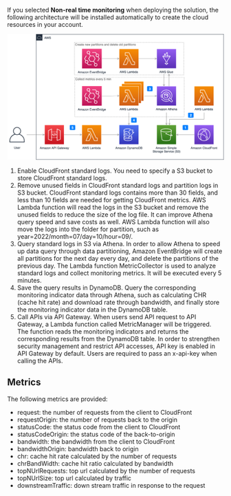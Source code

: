 If you selected **Non-real time monitoring** when deploying the solution, the following architecture will be installed automatically to create the cloud resources in your account.

![non-real-time-monitoring](../../images/non-real-time-monitoring.png)

1. Enable CloudFront standard logs. You need to specify a S3 bucket to store CloudFront standard logs.
2. Remove unused fields in CloudFront standard logs and partition logs in S3 bucket. CloudFront standard logs contains more than 30 fields, and less than 10 fields are needed for getting CloudFront metrics. AWS Lambda function will read the logs in the S3 bucket and remove the unused fields to reduce the size of the log file. It can improve Athena query speed and save costs as well. AWS Lambda function will also move the logs into the folder for partition, such as year=2022/month=07/day=10/hour=09/.
3. Query standard logs in S3 via Athena. In order to allow Athena to speed up data query through data partitioning, Amazon EventBridge will create all partitions for the next day every day, and delete the partitions of the previous day. The Lambda function MetricCollector is used to analyze standard logs and collect monitoring metrics. It will be executed every 5 minutes.
4. Save the query results in DynamoDB. Query the corresponding monitoring indicator data through Athena, such as calculating CHR (cache hit rate) and download rate through bandwidth, and finally store the monitoring indicator data in the DynamoDB table.
5. Call APIs via API Gateway. When users send API request to API Gateway, a Lambda function called MetricManager will be triggered. The function reads the monitoring indicators and returns the corresponding results from the DynamoDB table. In order to strengthen security management and restrict API accesses, API key is enabled in API Gateway by default. Users are required to pass an x-api-key when calling the APIs.

## Metrics

The following metrics are provided:

- request: the number of requests from the client to CloudFront
- requestOrigin: the number of requests back to the origin
- statusCode: the status code from the client to CloudFront
- statusCodeOrigin: the status code of the back-to-origin
- bandwidth: the bandwidth from the client to CloudFront
- bandwidthOrigin: bandwidth back to origin
- chr: cache hit rate calculated by the number of requests
- chrBandWidth: cache hit ratio calculated by bandwidth
- topNUrlRequests: top url calculated by the number of requests
- topNUrlSize: top url calculated by traffic
- downstreamTraffic: down stream traffic in response to the request


